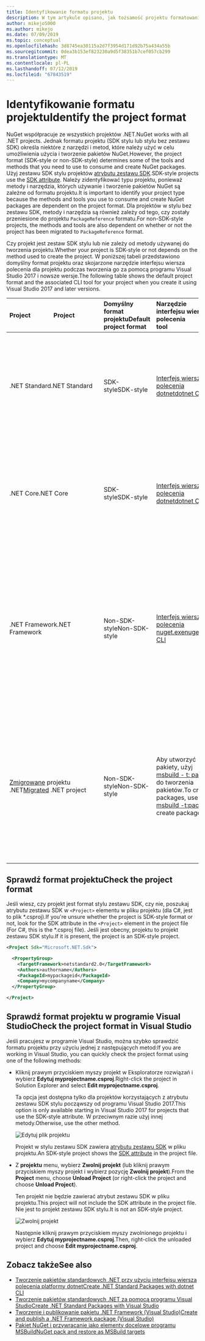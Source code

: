 ```yaml
---
title: Identyfikowanie formatu projektu
description: W tym artykule opisano, jak tożsamość projektu formatowania
author: mikejo5000
ms.author: mikejo
ms.date: 07/09/2019
ms.topic: conceptual
ms.openlocfilehash: 3d8745ea30115a2d7f3954d171d92b75a434a55b
ms.sourcegitcommit: 0dea3b153ef823230a9d5f38351b7cef057cb299
ms.translationtype: MT
ms.contentlocale: pl-PL
ms.lasthandoff: 07/12/2019
ms.locfileid: "67843519"
---
```

# <a name="identify-the-project-format"></a><span data-ttu-id="aa73b-103">Identyfikowanie formatu projektu</span><span class="sxs-lookup"><span data-stu-id="aa73b-103">Identify the project format</span></span>

<span data-ttu-id="aa73b-104">NuGet współpracuje ze wszystkich projektów .NET.</span><span class="sxs-lookup"><span data-stu-id="aa73b-104">NuGet works with all .NET projects.</span></span> <span data-ttu-id="aa73b-105">Jednak formatu projektu (SDK stylu lub stylu bez zestawu SDK) określa niektóre z narzędzi i metod, które należy użyć w celu umożliwienia użycia i tworzenie pakietów NuGet.</span><span class="sxs-lookup"><span data-stu-id="aa73b-105">However, the project format (SDK-style or non-SDK-style) determines some of the tools and methods that you need to use to consume and create NuGet packages.</span></span> <span data-ttu-id="aa73b-106">Użyj zestawu SDK stylu projektów [atrybutu zestawu SDK](/dotnet/core/tools/csproj#additions).</span><span class="sxs-lookup"><span data-stu-id="aa73b-106">SDK-style projects use the [SDK attribute](/dotnet/core/tools/csproj#additions).</span></span> <span data-ttu-id="aa73b-107">Należy zidentyfikować typu projektu, ponieważ metody i narzędzia, których używanie i tworzenie pakietów NuGet są zależne od formatu projektu.</span><span class="sxs-lookup"><span data-stu-id="aa73b-107">It is important to identify your project type because the methods and tools you use to consume and create NuGet packages are dependent on the project format.</span></span> <span data-ttu-id="aa73b-108">Dla projektów w stylu bez zestawu SDK, metody i narzędzia są również zależy od tego, czy zostały przeniesione do projektu `PackageReference` formatu.</span><span class="sxs-lookup"><span data-stu-id="aa73b-108">For non-SDK-style projects, the methods and tools are also dependent on whether or not the project has been migrated to `PackageReference` format.</span></span>

<span data-ttu-id="aa73b-109">Czy projekt jest zestaw SDK stylu lub nie zależy od metody używanej do tworzenia projektu.</span><span class="sxs-lookup"><span data-stu-id="aa73b-109">Whether your project is SDK-style or not depends on the method used to create the project.</span></span> <span data-ttu-id="aa73b-110">W poniższej tabeli przedstawiono domyślny format projektu oraz skojarzone narzędzie interfejsu wiersza polecenia dla projektu podczas tworzenia go za pomocą programu Visual Studio 2017 i nowsze wersje.</span><span class="sxs-lookup"><span data-stu-id="aa73b-110">The following table shows the default project format and the associated CLI tool for your project when you create it using Visual Studio 2017 and later versions.</span></span>

| <span data-ttu-id="aa73b-111">Project&nbsp;&nbsp;&nbsp;&nbsp;&nbsp;&nbsp;&nbsp;&nbsp;&nbsp;&nbsp;&nbsp;&nbsp;&nbsp;&nbsp;</span><span class="sxs-lookup"><span data-stu-id="aa73b-111">Project&nbsp;&nbsp;&nbsp;&nbsp;&nbsp;&nbsp;&nbsp;&nbsp;&nbsp;&nbsp;&nbsp;&nbsp;&nbsp;&nbsp;</span></span> | <span data-ttu-id="aa73b-112">Domyślny format projektu</span><span class="sxs-lookup"><span data-stu-id="aa73b-112">Default project format</span></span> | <span data-ttu-id="aa73b-113">Narzędzie interfejsu wiersza polecenia&nbsp;&nbsp;&nbsp;&nbsp;&nbsp;&nbsp;&nbsp;&nbsp;&nbsp;</span><span class="sxs-lookup"><span data-stu-id="aa73b-113">CLI tool&nbsp;&nbsp;&nbsp;&nbsp;&nbsp;&nbsp;&nbsp;&nbsp;&nbsp;</span></span> | <span data-ttu-id="aa73b-114">Uwagi</span><span class="sxs-lookup"><span data-stu-id="aa73b-114">Notes</span></span> |
|:------------- |:-------------|:-----|:-----|
| <span data-ttu-id="aa73b-115">.NET Standard</span><span class="sxs-lookup"><span data-stu-id="aa73b-115">.NET Standard</span></span> | <span data-ttu-id="aa73b-116">SDK-style</span><span class="sxs-lookup"><span data-stu-id="aa73b-116">SDK-style</span></span> | [<span data-ttu-id="aa73b-117">Interfejs wiersza polecenia dotnet</span><span class="sxs-lookup"><span data-stu-id="aa73b-117">dotnet CLI</span></span>](../install-nuget-client-tools.md#dotnetexe-cli) | <span data-ttu-id="aa73b-118">Projekty utworzone przed Visual Studio 2017 są inne niż stylu zestawu SDK.</span><span class="sxs-lookup"><span data-stu-id="aa73b-118">Projects created prior to Visual Studio 2017 are non-SDK-style.</span></span> <span data-ttu-id="aa73b-119">Użyj `nuget.exe` interfejsu wiersza polecenia.</span><span class="sxs-lookup"><span data-stu-id="aa73b-119">Use `nuget.exe` CLI.</span></span> |
| <span data-ttu-id="aa73b-120">.NET Core</span><span class="sxs-lookup"><span data-stu-id="aa73b-120">.NET Core</span></span> | <span data-ttu-id="aa73b-121">SDK-style</span><span class="sxs-lookup"><span data-stu-id="aa73b-121">SDK-style</span></span> | [<span data-ttu-id="aa73b-122">Interfejs wiersza polecenia dotnet</span><span class="sxs-lookup"><span data-stu-id="aa73b-122">dotnet CLI</span></span>](../install-nuget-client-tools.md#dotnetexe-cli) | <span data-ttu-id="aa73b-123">Projekty utworzone przed Visual Studio 2017 są inne niż stylu zestawu SDK.</span><span class="sxs-lookup"><span data-stu-id="aa73b-123">Projects created prior to Visual Studio 2017 are non-SDK-style.</span></span> <span data-ttu-id="aa73b-124">Użyj `nuget.exe` interfejsu wiersza polecenia.</span><span class="sxs-lookup"><span data-stu-id="aa73b-124">Use `nuget.exe` CLI.</span></span> |
| <span data-ttu-id="aa73b-125">.NET Framework</span><span class="sxs-lookup"><span data-stu-id="aa73b-125">.NET Framework</span></span> | <span data-ttu-id="aa73b-126">Non-SDK-style</span><span class="sxs-lookup"><span data-stu-id="aa73b-126">Non-SDK-style</span></span> | [<span data-ttu-id="aa73b-127">Interfejs wiersza polecenia nuget.exe</span><span class="sxs-lookup"><span data-stu-id="aa73b-127">nuget.exe CLI</span></span>](../install-nuget-client-tools.md#nugetexe-cli) | <span data-ttu-id="aa73b-128">Projektów programu .NET framework utworzone przy użyciu innych metod, może być projektów w stylu zestawu SDK.</span><span class="sxs-lookup"><span data-stu-id="aa73b-128">.NET Framework projects created using other methods may be SDK-style projects.</span></span> <span data-ttu-id="aa73b-129">W tym przypadku użyj [wiersz polecenia dotnet](../install-nuget-client-tools.md#dotnetexe-cli) zamiast tego.</span><span class="sxs-lookup"><span data-stu-id="aa73b-129">For these, use [dotnet CLI](../install-nuget-client-tools.md#dotnetexe-cli) instead.</span></span> |
| <span data-ttu-id="aa73b-130">[Zmigrowane](../reference/migrate-packages-config-to-package-reference.md) projektu .NET</span><span class="sxs-lookup"><span data-stu-id="aa73b-130">[Migrated](../reference/migrate-packages-config-to-package-reference.md) .NET project</span></span> | <span data-ttu-id="aa73b-131">Non-SDK-style</span><span class="sxs-lookup"><span data-stu-id="aa73b-131">Non-SDK-style</span></span>| <span data-ttu-id="aa73b-132">Aby utworzyć pakiety, użyj [msbuild - t: pakiet](../reference/migrate-packages-config-to-package-reference.md#create-a-package-after-migration) do tworzenia pakietów.</span><span class="sxs-lookup"><span data-stu-id="aa73b-132">To create packages, use [msbuild -t:pack](../reference/migrate-packages-config-to-package-reference.md#create-a-package-after-migration) to create packages.</span></span> | <span data-ttu-id="aa73b-133">Aby utworzyć pakiety, `msbuild -t:pack` jest zalecane.</span><span class="sxs-lookup"><span data-stu-id="aa73b-133">To create packages, `msbuild -t:pack` is recommended.</span></span> <span data-ttu-id="aa73b-134">W przeciwnym razie użyj [wiersz polecenia dotnet](../install-nuget-client-tools.md#dotnetexe-cli).</span><span class="sxs-lookup"><span data-stu-id="aa73b-134">Otherwise, use the [dotnet CLI](../install-nuget-client-tools.md#dotnetexe-cli).</span></span> <span data-ttu-id="aa73b-135">Zmigrowane projekty nie są projektów w stylu zestawu SDK.</span><span class="sxs-lookup"><span data-stu-id="aa73b-135">Migrated projects are not SDK-style projects.</span></span> |

## <a name="check-the-project-format"></a><span data-ttu-id="aa73b-136">Sprawdź format projektu</span><span class="sxs-lookup"><span data-stu-id="aa73b-136">Check the project format</span></span>

<span data-ttu-id="aa73b-137">Jeśli wiesz, czy projekt jest format stylu zestawu SDK, czy nie, poszukaj atrybutu zestawu SDK w `<Project>` elementu w pliku projektu (dla C#, jest to plik \*.csproj).</span><span class="sxs-lookup"><span data-stu-id="aa73b-137">If you're unsure whether the project is SDK-style format or not, look for the SDK attribute in the `<Project>` element in the project file (For C#, this is the \*.csproj file).</span></span> <span data-ttu-id="aa73b-138">Jeśli jest obecny, projektu to projekt zestawu SDK stylu.</span><span class="sxs-lookup"><span data-stu-id="aa73b-138">If it is present, the project is an SDK-style project.</span></span>

```xml
<Project Sdk="Microsoft.NET.Sdk">

  <PropertyGroup>
    <TargetFramework>netstandard2.0</TargetFramework>
    <Authors>authorname</Authors>
    <PackageId>mypackageid</PackageId>
    <Company>mycompanyname</Company>
  </PropertyGroup>

</Project>
```

## <a name="check-the-project-format-in-visual-studio"></a><span data-ttu-id="aa73b-139">Sprawdź format projektu w programie Visual Studio</span><span class="sxs-lookup"><span data-stu-id="aa73b-139">Check the project format in Visual Studio</span></span>

<span data-ttu-id="aa73b-140">Jeśli pracujesz w programie Visual Studio, można szybko sprawdzić formatu projektu przy użyciu jednej z następujących metod:</span><span class="sxs-lookup"><span data-stu-id="aa73b-140">If you are working in Visual Studio, you can quickly check the project format using one of the following methods:</span></span>

- <span data-ttu-id="aa73b-141">Kliknij prawym przyciskiem myszy projekt w Eksploratorze rozwiązań i wybierz **Edytuj myprojectname.csproj**.</span><span class="sxs-lookup"><span data-stu-id="aa73b-141">Right-click the project in Solution Explorer and select **Edit myprojectname.csproj**.</span></span>

   <span data-ttu-id="aa73b-142">Ta opcja jest dostępna tylko dla projektów korzystających z atrybutu zestawu SDK stylu począwszy od programu Visual Studio 2017.</span><span class="sxs-lookup"><span data-stu-id="aa73b-142">This option is only available starting in Visual Studio 2017 for projects that use the SDK-style attribute.</span></span> <span data-ttu-id="aa73b-143">W przeciwnym razie użyj innej metody.</span><span class="sxs-lookup"><span data-stu-id="aa73b-143">Otherwise, use the other method.</span></span>

   ![Edytuj plik projektu](media/edit-project-file.png)

   <span data-ttu-id="aa73b-145">Projekt w stylu zestawu SDK zawiera [atrybutu zestawu SDK](/dotnet/core/tools/csproj#additions) w pliku projektu.</span><span class="sxs-lookup"><span data-stu-id="aa73b-145">An SDK-style project shows the [SDK attribute](/dotnet/core/tools/csproj#additions) in the project file.</span></span>
   
- <span data-ttu-id="aa73b-146">Z **projektu** menu, wybierz **Zwolnij projekt** (lub kliknij prawym przyciskiem myszy projekt i wybierz pozycję **Zwolnij projekt**).</span><span class="sxs-lookup"><span data-stu-id="aa73b-146">From the **Project** menu, choose **Unload Project** (or right-click the project and choose **Unload Project**).</span></span>

   <span data-ttu-id="aa73b-147">Ten projekt nie będzie zawierać atrybut zestawu SDK w pliku projektu.</span><span class="sxs-lookup"><span data-stu-id="aa73b-147">This project will not include the SDK attribute in the project file.</span></span> <span data-ttu-id="aa73b-148">Nie jest to projekt zestawu SDK stylu.</span><span class="sxs-lookup"><span data-stu-id="aa73b-148">It is not an SDK-style project.</span></span>

   ![Zwolnij projekt](media/unload-project.png)

   <span data-ttu-id="aa73b-150">Następnie kliknij prawym przyciskiem myszy zwolnionego projektu i wybierz **Edytuj myprojectname.csproj**.</span><span class="sxs-lookup"><span data-stu-id="aa73b-150">Then, right-click the unloaded project and choose **Edit myprojectname.csproj**.</span></span>

## <a name="see-also"></a><span data-ttu-id="aa73b-151">Zobacz także</span><span class="sxs-lookup"><span data-stu-id="aa73b-151">See also</span></span>

- [<span data-ttu-id="aa73b-152">Tworzenie pakietów standardowych .NET przy użyciu interfejsu wiersza polecenia platformy dotnet</span><span class="sxs-lookup"><span data-stu-id="aa73b-152">Create .NET Standard Packages with dotnet CLI</span></span>](../quickstart/create-and-publish-a-package-using-the-dotnet-cli.md)
- [<span data-ttu-id="aa73b-153">Tworzenie pakietów standardowych .NET za pomocą programu Visual Studio</span><span class="sxs-lookup"><span data-stu-id="aa73b-153">Create .NET Standard Packages with Visual Studio</span></span>](../quickstart/create-and-publish-a-package-using-visual-studio.md)
- [<span data-ttu-id="aa73b-154">Tworzenie i publikowanie pakietu .NET Framework (Visual Studio)</span><span class="sxs-lookup"><span data-stu-id="aa73b-154">Create and publish a .NET Framework package (Visual Studio)</span></span>](../quickstart/create-and-publish-a-package-using-visual-studio-net-framework.md)
- [<span data-ttu-id="aa73b-155">Pakiet NuGet i przywracanie jako elementy docelowe programu MSBuild</span><span class="sxs-lookup"><span data-stu-id="aa73b-155">NuGet pack and restore as MSBuild targets</span></span>](../reference/msbuild-targets.md)
